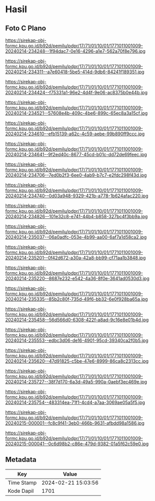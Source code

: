 # Hasil

## Foto C Plano

https://sirekap-obj-formc.kpu.go.id/b92d/pemilu/pdpr/17/71/01/10/01/1771011001009-20240214-234248--1f94dac7-0e16-4296-a1e7-562a70f8e796.jpg

https://sirekap-obj-formc.kpu.go.id/b92d/pemilu/pdpr/17/71/01/10/01/1771011001009-20240214-234311--a7e60418-5be5-414d-9db6-84241f189351.jpg

https://sirekap-obj-formc.kpu.go.id/b92d/pemilu/pdpr/17/71/01/10/01/1771011001009-20240214-234424--f75331a1-96e2-4d4f-9e06-ac8375b0e44b.jpg

https://sirekap-obj-formc.kpu.go.id/b92d/pemilu/pdpr/17/71/01/10/01/1771011001009-20240214-234521--57608e4b-409c-4be6-899c-65ec8a3a15cf.jpg

https://sirekap-obj-formc.kpu.go.id/b92d/pemilu/pdpr/17/71/01/10/01/1771011001009-20240214-234610--efb15139-a62c-4c59-aebe-99b890ff9ccc.jpg

https://sirekap-obj-formc.kpu.go.id/b92d/pemilu/pdpr/17/71/01/10/01/1771011001009-20240214-234641--9f2ed40c-8677-45cd-b01c-dd72de69feec.jpg

https://sirekap-obj-formc.kpu.go.id/b92d/pemilu/pdpr/17/71/01/10/01/1771011001009-20240214-234706--7ed0b2f3-6ee0-4ab9-b7c7-e2fdc298f43d.jpg

https://sirekap-obj-formc.kpu.go.id/b92d/pemilu/pdpr/17/71/01/10/01/1771011001009-20240214-234740--0d03a948-9329-421b-a778-1b624afac220.jpg

https://sirekap-obj-formc.kpu.go.id/b92d/pemilu/pdpr/17/71/01/10/01/1771011001009-20240214-234826--101e32c8-e741-44b4-b858-327bc4f3bb9a.jpg

https://sirekap-obj-formc.kpu.go.id/b92d/pemilu/pdpr/17/71/01/10/01/1771011001009-20240214-235037--06a0adfc-053e-4b99-aa00-6af7a1d58ca2.jpg

https://sirekap-obj-formc.kpu.go.id/b92d/pemilu/pdpr/17/71/01/10/01/1771011001009-20240214-235201--0f42d672-a30a-42a8-bb99-cf71aa1b3848.jpg

https://sirekap-obj-formc.kpu.go.id/b92d/pemilu/pdpr/17/71/01/10/01/1771011001009-20240214-235220--8687e232-e542-4a36-8f0e-3641ad0530d3.jpg

https://sirekap-obj-formc.kpu.go.id/b92d/pemilu/pdpr/17/71/01/10/01/1771011001009-20240214-235335--85b2c80f-735d-49f6-bb32-6e0f928ba65a.jpg

https://sirekap-obj-formc.kpu.go.id/b92d/pemilu/pdpr/17/71/01/10/01/1771011001009-20240214-235458--56d566d0-6308-422f-a8ad-9c16e8e01b4d.jpg

https://sirekap-obj-formc.kpu.go.id/b92d/pemilu/pdpr/17/71/01/10/01/1771011001009-20240214-235553--edbc3d06-de16-4901-95cd-39340ca2f0b5.jpg

https://sirekap-obj-formc.kpu.go.id/b92d/pemilu/pdpr/17/71/01/10/01/1771011001009-20240214-235620--47d91825-c5be-47e6-8999-86ca8c2313cc.jpg

https://sirekap-obj-formc.kpu.go.id/b92d/pemilu/pdpr/17/71/01/10/01/1771011001009-20240214-235727--38f7d170-6a3d-49a5-990a-0aebf3ec469e.jpg

https://sirekap-obj-formc.kpu.go.id/b92d/pemilu/pdpr/17/71/01/10/01/1771011001009-20240214-235754--483314ea-71f1-4cd4-a7aa-3069ae05a5f5.jpg

https://sirekap-obj-formc.kpu.go.id/b92d/pemilu/pdpr/17/71/01/10/01/1771011001009-20240215-000001--fc8c9f41-3eb0-466b-9631-afbdd98a1586.jpg

https://sirekap-obj-formc.kpu.go.id/b92d/pemilu/pdpr/17/71/01/10/01/1771011001009-20240215-000041--0c6d98b2-c86e-479d-9382-01a5f62c59e0.jpg


## Metadata

| Key        | Value               |
| ---------- | ------------------- |
| Time Stamp | 2024-02-21 15:03:56 |
| Kode Dapil | 1701                |



